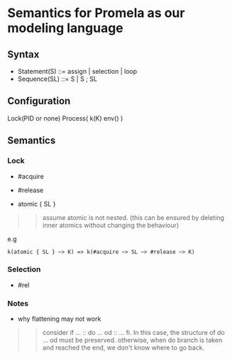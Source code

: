 # Semantics for Promela as our modeling language

## Syntax
- Statement(S) ::= assign | selection | loop
- Sequence(SL) ::= S | S ; SL

## Configuration
Lock(PID or none)
Process(
  k(K)
  env()
)


## Semantics

### Lock
- #acquire
- #release

- atomic { SL }
>> assume atomic is not nested. (this can be ensured by deleting inner atomics without changing the behaviour)

e.g
```
k(atomic { SL } ~> K) => k(#acquire ~> SL ~> #release ~> K)
```

### Selection
- #rel


### Notes
* why flattening may not work
>> consider if ... :: do ... od :: ... fi. In this case, the structure of do ... od must be preserved.
otherwise, when do branch is taken and reached the end, we don't know where to go back.
